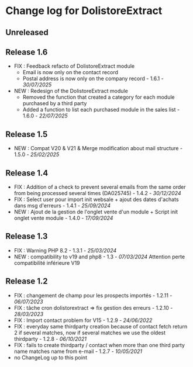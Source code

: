 # Change log for DolistoreExtract

## Unreleased


## Release 1.6
- FIX : Feedback refacto of DolistoreExtract module
    + Email is now only on the contact record
    + Postal address is now only on the company record - 1.6.1 - *30/07/2025*
- NEW : Redesign of the DolistoreExtract module
    + Removed the function that created a category for each module purchased by a third party
    + Added a function to list each purchased module in the sales list - 1.6.0 - *22/07/2025*

## Release 1.5
- NEW : Compat V20 & V21 & Merge modification about mail structure - 1.5.0 - *25/02/2025*

## Release 1.4
- FIX : Addition of a check to prevent several emails from the same order from being processed several times (DA025745) - 1.4.2 - *30/12/2024*
- FIX : Select user pour import init websale + ajout des dates d'achats dans msg d'erreurs - 1.4.1 - *25/09/2024*
- NEW : Ajout de la gestion de l'onglet vente d'un module + Script init onglet vente module - 1.4.0 - *17/09/2024*

## Release 1.3
- FIX : Warning PHP 8.2 - 1.3.1 - *25/03/2024*
- NEW : compatibility to v19 and php8 - 1.3 - *07/03/2024*
  Attention perte compatibilité inférieure V19

## Release 1.2
- FIX : changement de champ pour les prospects importés - 1.2.11 - *06/07/2023*
- FIX : tâche cron dolistorextract => fix gestion des erreurs - 1.2.10 - *28/03/2023*
- FIX : Import contact problem for V15  - 1.2.9 - *24/06/2022*
- FIX : everyday same thirdparty creation because of contact fetch return 2 if several matches, now if several matches we use the oldest thirdparty - 1.2.8 - *06/10/2021*
- FIX : fails to create thirdparty / contact when more than one third party name matches
  name from e-mail - 1.2.7 - *10/05/2021*
- no ChangeLog up to this point
